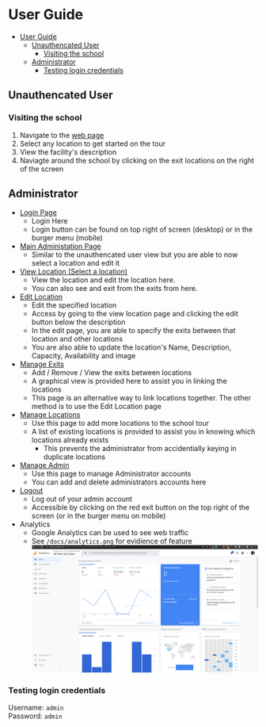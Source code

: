 # User Guide
- [User Guide](#user-guide)
  - [Unauthencated User](#unauthencated-user)
    - [Visiting the school](#visiting-the-school)
  - [Administrator](#administrator)
    - [Testing login credentials](#testing-login-credentials)

## Unauthencated User
### Visiting the school
1. Navigate to the [web page](12458.pythonanywhere.com)
2. Select any location to get started on the tour
3. View the facility's description
4. Naviagte around the school by clicking on the exit locations on the right of the screen 

## Administrator
- [Login Page](/login)
  - Login Here
  - Login button can be found on top right of screen (desktop) or in the burger menu (mobile)
- [Main Administation Page](/admin)
  - Similar to the unauthencated user view but you are able to now select a location and edit it
- [View Location (Select a location)](/view_location/<id>)
  - View the location and edit the location here.
  - You can also see and exit from the exits from here.
- [Edit Location](/edit/<location>)
  - Edit the specified location
  - Access by going to the view location page and clicking the edit button below the description
  - In the edit page, you are able to specify the exits between that location and other locations
  - You are also able to update the location's Name, Description, Capacity, Availability and image
- [Manage Exits](/add_link)
  - Add / Remove / View the exits between locations
  - A graphical view is provided here to assist you in linking the locations
  - This page is an alternative way to link locations together. The other method is to use the Edit Location page
- [Manage Locations](/add_location)
  - Use this page to add more locations to the school tour
  - A list of existing locations is provided to assist you in knowing which locations already exists
    - This prevents the administrator from accidentially keying in duplicate locations
- [Manage Admin](/manage_admin)
  - Use this page to manage Administrator accounts
  - You can add and delete administrators accounts here
- [Logout](/logout)
  - Log out of your admin account
  - Accessible by clicking on the red exit button on the top right of the screen (or in the burger menu on mobile)
- Analytics
  - Google Analytics can be used to see web traffic
  - See `/docs/analytics.png` for evidience of feature
  ![analytics.png](/docs/analytics.png)

### Testing login credentials
Username: `admin`\
Password: `admin`